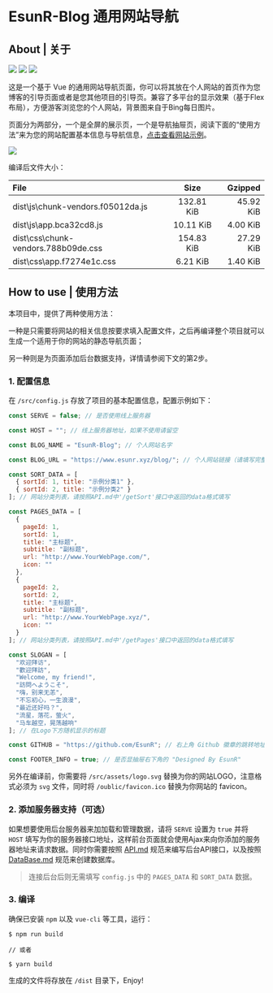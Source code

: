 # EsunR-Blog 通用网站导航

## About | 关于

![](https://img.shields.io/badge/Base-Vue2.2-brightgreen.svg)
![](https://img.shields.io/badge/Build-Vue--Cli3-orange.svg)
![](https://img.shields.io/badge/Installer-Npm/Yarn-red.svg)

这是一个基于 Vue 的通用网站导航页面，你可以将其放在个人网站的首页作为您博客的引导页面或者是您其他项目的引导页。兼容了多平台的显示效果（基于Flex布局），方便游客浏览您的个人网站，背景图来自于Bing每日图片。

页面分为两部分，一个是全屏的展示页，一个是导航抽屉页，阅读下面的“使用方法”来为您的网站配置基本信息与导航信息，[点击查看网站示例](https://www.esunr.xyz)。

![](http://markdown.img.esunr.xyz/show.png)

编译后文件大小：

| File                                |    Size    |   Gzipped |
| :---------------------------------- | :--------: | --------: |
| dist\js\chunk-vendors.f05012da.js   | 132.81 KiB | 45.92 KiB |
| dist\js\app.bca32cd8.js             | 10.11 KiB  |  4.00 KiB |
| dist\css\chunk-vendors.788b09de.css | 154.83 KiB | 27.29 KiB |
| dist\css\app.f7274e1c.css           |  6.21 KiB  |  1.40 KiB |

## How to use | 使用方法

本项目中，提供了两种使用方法：

一种是只需要将网站的相关信息按要求填入配置文件，之后再编译整个项目就可以生成一个适用于你的网站的静态导航页面；

另一种则是为页面添加后台数据支持，详情请参阅下文的第2步。

### 1. 配置信息

在 `/src/config.js` 存放了项目的基本配置信息，配置示例如下：

```js
const SERVE = false; // 是否使用线上服务器

const HOST = ""; // 线上服务器地址，如果不使用请留空

const BLOG_NAME = "EsunR-Blog"; // 个人网站名字

const BLOG_URL = "https://www.esunr.xyz/blog/"; // 个人网站链接（请填写完整链接）

const SORT_DATA = [
  { sortId: 1, title: "示例分类1" },
  { sortId: 2, title: "示例分类2" }
]; // 网站分类列表，请按照API.md中'/getSort'接口中返回的data格式填写

const PAGES_DATA = [
  {
    pageId: 1,
    sortId: 1,
    title: "主标题",
    subtitle: "副标题",
    url: "http://www.YourWebPage.com/",
    icon: ""
  },
  {
    pageId: 2,
    sortId: 2,
    title: "主标题",
    subtitle: "副标题",
    url: "http://www.YourWebPage.xyz/",
    icon: ""
  }
]; // 网站分类列表，请按照API.md中'/getPages'接口中返回的data格式填写

const SLOGAN = [
  "欢迎拜访",
  "歡迎拜訪",
  "Welcome, my friend!",
  "訪問へようこそ",
  "嗨，别来无恙",
  "不忘初心，一生浪漫",
  "最近还好吗？",
  "流星，落花，萤火",
  "马车越空，晃荡越响"
]; // 在Logo下方随机显示的标题

const GITHUB = "https://github.com/EsunR"; // 右上角 Github 徽章的跳转地址，配置留空不显示

const FOOTER_INFO = true; // 是否显抽屉右下角的 "Designed By EsunR"
```

另外在编译前，你需要将 `/src/assets/logo.svg` 替换为你的网站LOGO，注意格式必须为 `svg` 文件，同时将 `/oublic/favicon.ico` 替换为你网站的 favicon。

### 2. 添加服务器支持（可选）
如果想要使用后台服务器来加加载和管理数据，请将 `SERVE` 设置为 `true` 并将 `HOST` 填写为你的服务器接口地址，这样前台页面就会使用Ajax来向你添加的服务器地址来请求数据。同时你需要按照 [API.md](./API.md) 规范来编写后台API接口，以及按照 [DataBase.md](./DataBase.md) 规范来创建数据库。

> 连接后台后则无需填写 `config.js` 中的 `PAGES_DATA` 和 `SORT_DATA` 数据。

### 3. 编译
确保已安装 `npm` 以及 `vue-cli` 等工具，运行：

```
$ npm run build

// 或者

$ yarn build
```

生成的文件将存放在 `/dist` 目录下，Enjoy!





